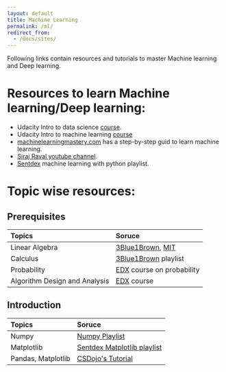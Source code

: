 ```yaml
---
layout: default
title: Machine Learning
permalink: /ml/
redirect_from:
  - /docs/sites/
---
```

Following links contain resources and tutorials to master Machine learning and Deep learning.

# Resources to learn Machine learning/Deep learning:

*  Udacity Intro to data science [course](https://in.udacity.com/course/intro-to-data-science--ud359).
*  Udacity Intro to machine learning [course](https://in.udacity.com/course/intro-to-machine-learning--ud120-india)
*  [machinelearningmastery.com](https://machinelearningmastery.com/start-here/) has a step-by-step guid to learn machine learning.
*  [Siraj Raval youtube channel](https://www.youtube.com/channel/UCWN3xxRkmTPmbKwht9FuE5A).
*  [Sentdex](https://www.youtube.com/playlist?list=PLQVvvaa0QuDfKTOs3Keq_kaG2P55YRn5v) machine learning with python playlist.

# Topic wise resources:
## Prerequisites

| Topics       | Soruce           |
|:-------------|:-----------------|
| Linear Algebra | [3Blue1Brown](https://www.youtube.com/watch?v=kjBOesZCoqc&index=1&list=PLZHQObOWTQDPD3MizzM2xVFitgF8hE_ab), [MIT](https://ocw.mit.edu/courses/mathematics/18-06-linear-algebra-spring-2010/) |
| Calculus | [3Blue1Brown](https://www.youtube.com/playlist?list=PLZHQObOWTQDMsr9K-rj53DwVRMYO3t5Yr) playlist |
| Probability | [EDX](https://www.edx.org/course/introduction-probability-science-mitx-6-041x-2) course on probability |
| Algorithm Design and Analysis | [EDX](https://www.edx.org/course/algorithm-design-analysis-pennx-sd3x) course |

## Introduction
| Topics       | Soruce           |
|:-------------|:-----------------|
| Numpy         | [Numpy Playlist](https://www.youtube.com/watch?v=BrZ5OoYzfN8&index=3&list=PLxgDUj5eygKmlhteKFiXIIhdqmdD2TwVM) |
| Matplotlib    | [Sentdex Matplotlib playlist](https://www.youtube.com/watch?v=q7Bo_J8x_dw&list=PLQVvvaa0QuDfefDfXb9Yf0la1fPDKluPF) |
| Pandas, Matplotlib | [CSDojo's Tutorial](https://www.youtube.com/watch?v=a9UrKTVEeZA) |
